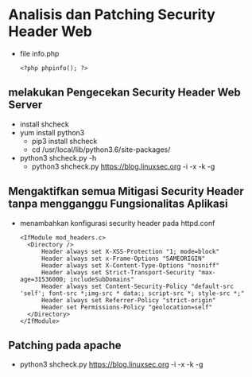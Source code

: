 # Analisis dan Patching Security Header Web

- file info.php
  ```
  <?php phpinfo(); ?>
  ```

## melakukan Pengecekan Security Header Web Server
- install shcheck
- yum install python3
  - pip3 install shcheck
  - cd /usr/local/lib/python3.6/site-packages/
- python3 shcheck.py -h
  - python3 shcheck.py https://blog.linuxsec.org -i -x -k -g

## Mengaktifkan semua Mitigasi Security Header tanpa mengganggu Fungsionalitas Aplikasi
- menambahkan konfigurasi security header pada httpd.conf
  ```
  <IfModule mod_headers.c>
    <Directory />
        Header always set X-XSS-Protection "1; mode=block"
        Header always set x-Frame-Options "SAMEORIGIN"
        Header always set X-Content-Type-Options "nosniff"
        Header always set Strict-Transport-Security "max-age=31536000; includeSubDomains"
        Header always set Content-Security-Policy "default-src 'self'; font-src *;img-src * data:; script-src *; style-src *;"
        Header always set Referrer-Policy "strict-origin"
        Header set Permissions-Policy "geolocation=self"
    </Directory>
  </IfModule>
  ```

## Patching pada apache
- python3 shcheck.py https://blog.linuxsec.org -i -x -k -g 

